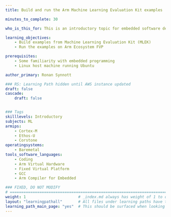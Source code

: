 ```yaml
---
title: Build and run the Arm Machine Learning Evaluation Kit examples

minutes_to_complete: 30

who_is_this_for: This is an introductory topic for embedded software developers interested machine learning applications.

learning_objectives:
    - Build examples from Machine Learning Evaluation Kit (MLEK)
    - Run the examples on Arm Ecosystem FVP

prerequisites:
    - Some familiarity with embedded programming
    - Linux host machine running Ubuntu

author_primary: Ronan Synnott

### RS: Learning Path hidden until AWS instance updated
draft: false
cascade:
    draft: false


### Tags
skilllevels: Introductory
subjects: ML
armips:
    - Cortex-M
    - Ethos-U
    - Corstone
operatingsystems:
    - Baremetal
tools_software_languages:
    - Coding
    - Arm Virtual Hardware
    - Fixed Virtual Platform
    - GCC
    - Arm Compiler for Embedded

### FIXED, DO NOT MODIFY
# ================================================================================
weight: 1                       # _index.md always has weight of 1 to order correctly
layout: "learningpathall"       # All files under learning paths have this same wrapper
learning_path_main_page: "yes"  # This should be surfaced when looking for related content. Only set for _index.md of learning path content.
---
```

